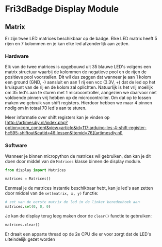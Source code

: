 # Fri3dBadge Display Module

## Matrix
Er zijn twee LED matrices beschikbaar op de badge. Elke LED matrix heeft 5 rijen en 7 kolommen en je kan elke led afzonderlijk aan zetten.

### Hardware
Elk van de twee matrices is opgebouwd uit 35 blauwe LED's volgens een matrix structuur waarbij de kolommen de negatieve pool en de rijen de positieve pool voorstellen. Dit wil dus zeggen dat wanneer je aan 1 kolom een ground (GND, -) aansluit en aan 1 rij een vcc (3.3V, +) dat de led op het kruispunt van de rij en de kolom zal oplichten.
Natuurlijk is het vrij moeilijk om 35 led's aan te sturen met 1 microcontroller, aangezien we daarvoor niet voldoende pinnen vrij hebben op de microcontroller. Om dat op te lossen maken we gebruik van shift registers. Hierdoor hebben we maar 4 pinnen nodig om in totaal 70 led's aan te sturen.

Meer informatie over shift registers kan je vinden op [http://artimesdiy.nl/index.php?option=com_content&view=article&id=117:arduino-les-4-shift-register-hc595-shiftout&catid=46:lessen&Itemid=76](artimesdiy.nl)

### Software
Wanneer je binnen micropython de matrices wil gebruiken, dan kan je dit doen door middel van de ```Matrices``` klasse binnen de display module.

```python
from display import Matrices

matrices = Matrices()
```

Eenmaal je de matrices instantie beschikbaar hebt, kan je led's aan zetten door middel van de ```set(matrix, x, y)``` functie:

```python
# zet van de eerste matrix de led in de linker benedenhoek aan
matrices.set(0, 0, 0)
```

Je kan de display terug leeg maken door de ```clear()``` functie te gebruiken:

```python
matrices.clear()
```

Er draait een apparte thread op de 2e CPU die er voor zorgt dat de LED's uiteindelijk gezet worden 